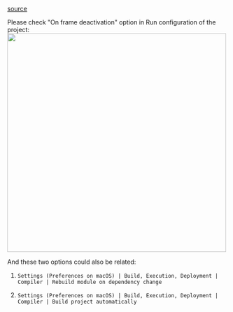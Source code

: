 [source](https://intellij-support.jetbrains.com/hc/en-us/community/posts/360009588299--Solved-IntelliJ-keeps-build-files-when-focus-out?page=1#community_comment_360002168019)

Please check "On frame deactivation" option in Run
configuration of the project:
<img src="https://i.imgur.com/5TVJZNd.png" width="500" >

And these two options could also be related:

1. `Settings (Preferences on macOS) | Build,
   Execution, Deployment | Compiler | Rebuild
   module on dependency change`

2. `Settings (Preferences on macOS) | Build,
   Execution, Deployment | Compiler | Build
   project automatically`